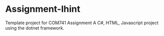 # Assignment-lhint
Template project for COM741 Assignment
A C#, HTML, Javascript project using the dotnet framework.

